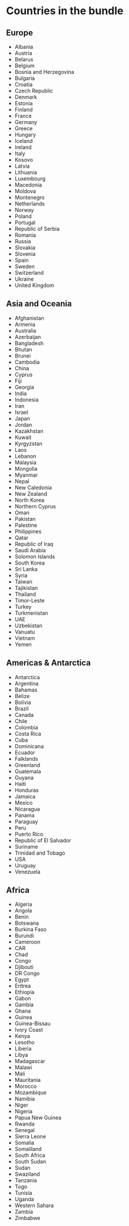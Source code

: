 # Countries in the bundle
## Europe
- Albania
- Austria
- Belarus
- Belgium
- Bosnia and Herzegovina
- Bulgaria
- Croatia
- Czech Republic
- Denmark
- Estonia
- Finland
- France
- Germany
- Greece
- Hungary
- Iceland
- Ireland
- Italy
- Kosovo
- Latvia
- Lithuania
- Luxembourg
- Macedonia
- Moldova
- Montenegro
- Netherlands
- Norway
- Poland
- Portugal
- Republic of Serbia
- Romania
- Russia
- Slovakia
- Slovenia
- Spain
- Sweden
- Switzerland
- Ukraine
- United Kingdom

## Asia and Oceania
- Afghanistan
- Armenia
- Australia
- Azerbaijan
- Bangladesh
- Bhutan
- Brunei
- Cambodia
- China
- Cyprus
- Fiji
- Georgia
- India
- Indonesia
- Iran
- Israel
- Japan
- Jordan
- Kazakhstan
- Kuwait
- Kyrgyzstan
- Laos
- Lebanon
- Malaysia
- Mongolia
- Myanmar
- Nepal
- New Caledonia
- New Zealand
- North Korea
- Northern Cyprus
- Oman
- Pakistan
- Palestine
- Philippines
- Qatar
- Republic of Iraq
- Saudi Arabia
- Solomon Islands
- South Korea
- Sri Lanka
- Syria
- Taiwan
- Tajikistan
- Thailand
- Timor-Leste
- Turkey
- Turkmenistan
- UAE
- Uzbekistan
- Vanuatu
- Vietnam
- Yemen
 
## Americas & Antarctica
- Antarctica
- Argentina
- Bahamas
- Belize
- Bolivia
- Brazil
- Canada
- Chile
- Colombia
- Costa Rica
- Cuba
- Dominicana
- Ecuador
- Falklands
- Greenland
- Guatemala
- Guyana
- Haiti
- Honduras
- Jamaica
- Mexico
- Nicaragua
- Panama
- Paraguay
- Peru
- Puerto Rico
- Republic of El Salvador
- Suriname
- Trinidad and Tobago
- USA
- Uruguay
- Venezuela

## Africa
- Algeria
- Angola
- Benin
- Botswana
- Burkina Faso
- Burundi
- Cameroon
- CAR
- Chad
- Congo
- Djibouti
- DR Congo
- Egypt
- Eritrea
- Ethiopia
- Gabon
- Gambia
- Ghana
- Guinea
- Guinea-Bissau
- Ivory Coast
- Kenya
- Lesotho
- Liberia
- Libya
- Madagascar
- Malawi
- Mali
- Mauritania
- Morocco
- Mozambique
- Namibia
- Niger
- Nigeria
- Papua New Guinea
- Rwanda
- Senegal
- Sierra Leone
- Somalia
- Somaliland
- South Africa
- South Sudan
- Sudan
- Swaziland
- Tanzania
- Togo
- Tunisia
- Uganda
- Western Sahara
- Zambia
- Zimbabwe

